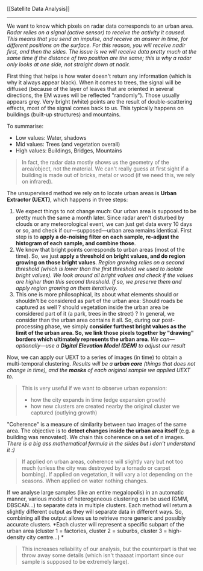 [[Satellite Data Analysis]]
****

We want to know which pixels on radar data corresponds to an urban area.
	*Radar relies on a signal (active sensor) to receive the activity it caused. 
	This means that you send an impulse, and receive an answer in time, for different positions on the surface. For this reason, you will receive nadir first, and then the sides. The issue is we will receive data pretty much at the same time if the distance of two position are the same; this is why a radar only looks at one side, not straight down at nadir.*

First thing that helps is how water doesn't return any information (which is why it always appear black). 
When it comes to trees, the signal will be diffused (because of the layer of leaves that are oriented in several directions, the EM waves will be reflected "randomly"). Those usually appears grey.
Very bright (white) points are the result of double-scattering effects, most of the signal comes back to us. This typically happens on buildings (built-up structures) and mountains.

To summarise:
- Low values: Water, shadows
- Mid values: Trees (and vegetation overall)
- High values: Buildings, Bridges, Mountains
> In fact, the radar data mostly shows us the geometry of the area/object, not the material. We can't really guess at first sight if a building is made out of bricks, metal or wood (if we need this, we rely on infrared).

The unsupervised method we rely on to locate urban areas is **Urban Extractor (UEXT)**, which happens in three steps:
1. We expect things to not change much: Our urban area is supposed to be pretty much the same a month later. Since radar aren't disturbed by clouds or any meteorological event, we can just get data every 10 days or so, and check if our—supposed—urban area remains identical. First step is to **apply a de-noising filter on each sample, re-adjust the histogram of each sample, and combine those**.
2. We know that bright points corresponds to urban areas (most of the time). So, we just **apply a threshold on bright values, and do region growing on those bright values**.
		*Region growing relies on a second threshold (which is lower than the first threshold we used to isolate bright values). We look around all bright values and check if the values are higher than this second threshold. If so, we preserve them and apply region growing on them iteratively.*
3. This one is more philosophical, its about what elements should or shouldn't be considered as part of the urban area: Should roads be captured as well ? should vegetation inside the urban area be considered part of it (a park, trees in the street) ?  In general, we consider than the urban area contains it all. So, during our post-processing phase, we simply **consider furthest bright values as the limit of the urban area. So, we link those pixels together by "drawing" borders which ultimately represents the urban area**.
		*We can—optionally—use a **Digital Elevation Model (DEM)** to adjust our result*

Now, we can apply our UEXT to a series of images (in time) to obtain a multi-temporal clustering.
	*Results will be a **urban core** (things that does not change in time), and the **masks** of each original sample we applied UEXT to.*
> This is very useful if we want to observe urban expansion:
> - how the city expands in time (edge expansion growth)
> - how new clusters are created nearby the original cluster we captured (outlying growth)

"Coherence" is a measure of similarity between two images of the same area. The objective is to **detect changes inside the urban area itself** (e.g. a building was renovated).
We chain this coherence on a set of n images.
	*There is a big ass mathematical formula in the slides but i don't understand it :)*
> If applied on urban areas, coherence will slightly vary but not too much (unless the city was destroyed by a tornado or carpet bombing). If applied on vegetation, it will vary a lot depending on the seasons. When applied on water nothing changes.


If we analyse large samples (like an entire megalopolis) in an automatic manner, various models of heterogeneous clustering can be used (GMM, DBSCAN...) to separate data in multiple clusters. Each method will return a slightly different output as they will separate data in different ways. So, combining all the output allows us to retrieve more generic and possibly accurate clusters.
	*Each cluster will represent a specific subpart of the urban area (cluster 1 = factories, cluster 2 = suburbs, cluster 3 = high-density city centre...) *
> This increases reliability of our analysis, but the counterpart is that we throw away some details (which isn't thaaaat important since our sample is supposed to be extremely large).




